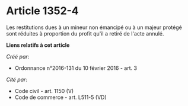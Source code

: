 # Article 1352-4

Les restitutions dues à un mineur non émancipé ou à un majeur protégé sont réduites à proportion du profit qu'il a retiré de
l'acte annulé.

**Liens relatifs à cet article**

_Créé par_:

  - Ordonnance n°2016-131 du 10 février 2016 - art. 3

_Cité par_:

  - Code civil - art. 1150 (V)
  - Code de commerce - art. L511-5 (VD)
